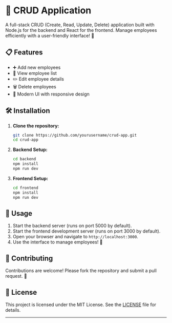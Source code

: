 # 🚀 CRUD Application

A full-stack CRUD (Create, Read, Update, Delete) application built with Node.js for the backend and React for the frontend. Manage employees efficiently with a user-friendly interface! 👥

## 📋 Features

- ➕ Add new employees
- 📖 View employee list
- ✏️ Edit employee details
- 🗑️ Delete employees
- 🎨 Modern UI with responsive design

## 🛠️ Installation

1. **Clone the repository:**

   ```bash
   git clone https://github.com/yourusername/crud-app.git
   cd crud-app
   ```

2. **Backend Setup:**

   ```bash
   cd backend
   npm install
   npm run dev
   ```

3. **Frontend Setup:**
   ```bash
   cd frontend
   npm install
   npm run dev
   ```

## 🚀 Usage

1. Start the backend server (runs on port 5000 by default).
2. Start the frontend development server (runs on port 3000 by default).
3. Open your browser and navigate to `http://localhost:3000`.
4. Use the interface to manage employees! 🎯

## 🤝 Contributing

Contributions are welcome! Please fork the repository and submit a pull request. 🌟

## 📄 License

This project is licensed under the MIT License. See the [LICENSE](LICENSE) file for details.

---
